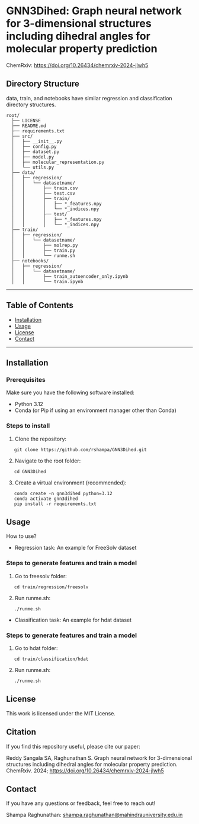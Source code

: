 # GNN3Dihed: Graph neural network for 3-dimensional structures including dihedral angles for molecular property prediction

  ChemRxiv: https://doi.org/10.26434/chemrxiv-2024-jlwh5

## Directory Structure

  data, train, and notebooks have similar regression and classification directory structures.  

```
root/
  ├── LICENSE
  ├── README.md
  ├── requirements.txt
  ├── src/
  │   ├── __init__.py
  │   ├── config.py
  │   ├── dataset.py
  │   ├── model.py
  │   ├── molecular_representation.py
  │   └── utils.py
  ├── data/
  │   ├── regression/
  │   │   └── datasetname/
  │   │       ├── train.csv
  │   │       ├── test.csv
  │   │       ├── train/
  │   │       │   ├── *_features.npy
  │   │       │   └── *_indices.npy
  │   │       ├── test/
  │   │       │   ├── *_features.npy
  │   │       │   └── *_indices.npy
  ├── train/
  │   ├── regression/
  │   │   └── datasetname/
  │   │       ├── molrep.py
  │   │       ├── train.py
  │   │       └── runme.sh
  ├── notebooks/
  │   ├── regression/
  │   │   └── datasetname/
  │   │       ├── train_autoencoder_only.ipynb
  │   │       └── train.ipynb
```

---

## Table of Contents

- [Installation](#installation)
- [Usage](#usage)
- [License](#license)
- [Contact](#contact)

---

## Installation

### Prerequisites

Make sure you have the following software installed:

- Python 3.12
- Conda (or Pip if using an environment manager other than Conda)

### Steps to install

1. Clone the repository:

```
   git clone https://github.com/rshampa/GNN3Dihed.git
```

2. Navigate to the root folder:

```
   cd GNN3Dihed
```

3. Create a virtual environment (recommended):

```
   conda create -n gnn3dihed python=3.12
   conda activate gnn3dihed
   pip install -r requirements.txt
```

## Usage

  How to use?

  - Regression task: An example for FreeSolv dataset

### Steps to generate features and train a model

1. Go to freesolv folder:

```
   cd train/regression/freesolv 
```

2. Run runme.sh:

```
   ./runme.sh
```

  - Classification  task: An example for hdat dataset

### Steps to generate features and train a model

1. Go to hdat folder:

```
   cd train/classification/hdat
```

2. Run runme.sh:

```
   ./runme.sh
```

## License

   This work is licensed under the MIT License.

## Citation

   If you find this repository useful, please cite our paper:

   Reddy Sangala SA, Raghunathan S. Graph neural network for 3-dimensional structures including dihedral angles for molecular property prediction. ChemRxiv. 2024; https://doi.org/10.26434/chemrxiv-2024-jlwh5

## Contact

   If you have any questions or feedback, feel free to reach out! 

   Shampa Raghunathan: shampa.raghunathan@mahindrauniversity.edu.in
